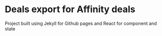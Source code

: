# Deals export for Affinity deals
Project built using Jekyll for Github pages and React for component and state
